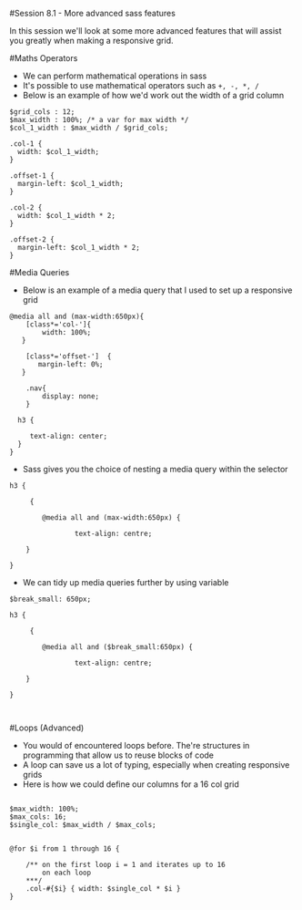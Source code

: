 #Session 8.1 - More advanced sass features

In this session we'll look at some more advanced features that will assist you greatly when making a responsive grid.



#Maths Operators 

- We can perform mathematical operations in sass 
- It's possible to use mathematical operators such as `+, -, *, /`
- Below is an example of how we'd work out the width of a grid column 

```
$grid_cols : 12;
$max_width : 100%; /* a var for max width */
$col_1_width : $max_width / $grid_cols;

.col-1 {
  width: $col_1_width;
}

.offset-1 {
  margin-left: $col_1_width;	
}

.col-2 {
  width: $col_1_width * 2;
}

.offset-2 {
  margin-left: $col_1_width * 2;	
}

```

#Media Queries 

- Below is an example of a media query that I used to set up a responsive grid

```
@media all and (max-width:650px){
    [class*='col-']{
        width: 100%;
   }
        
    [class*='offset-']  {
       margin-left: 0%;
   }
    
    .nav{
        display: none;   
    }
    
  h3 {
    
     text-align: center;
  }
}

```

- Sass gives you the choice of nesting a media query within the selector 

```
h3 {
	
	 {
	
		@media all and (max-width:650px) {
		
				text-align: centre;
	
	}

}

```

- We can tidy up media queries further by using variable 


```
$break_small: 650px;

h3 {
	
	 {
	
		@media all and ($break_small:650px) {
		
				text-align: centre;
	
	}

}



```

#Loops (Advanced)


- You would of encountered loops before. The're structures in programming that allow us to reuse blocks of code
- A loop can save us a lot of typing, especially when creating responsive grids 
- Here is how we could define our columns for a 16 col grid 

```

$max_width: 100%;
$max_cols: 16;
$single_col: $max_width / $max_cols;


@for $i from 1 through 16 {
    
    /** on the first loop i = 1 and iterates up to 16 
        on each loop 
    ***/
    .col-#{$i} { width: $single_col * $i }
}

```







